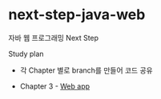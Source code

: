 # next-step-java-web
자바 웹 프로그래밍 Next Step

Study plan
- 각 Chapter 별로 branch를 만들어 코드 공유

* Chapter 3 - [Web app](https://github.com/quddnr153/next-step-java-web/tree/chapter-3-web=app)


